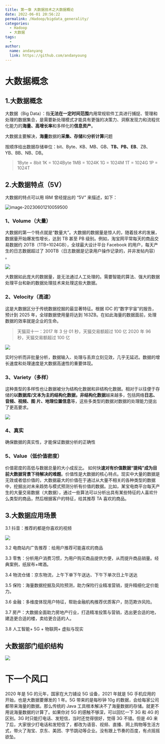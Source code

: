 ```yaml
---
title: 第一章 大数据技术之大数据概论
date: 2022-06-01 20:56:22
permalink: /Hadoop/bigdata_generality/
categories:
  - Hadoop
  - 大数据
tags:
  -
author:
  name: andanyang
  link: https://github.com/andanyoung
---
```


# 大数据概念

## 1.大数据概念

大数据（Big Data）：指**无法在一定时间范围**内用常规软件工具进行捕捉、管理和处理的数据集合，是需要新处理模式才能具有更强的决策力、洞察发现力和流程优化能力的**海量、高增长率**和多样化的**信息资产**。

大数据主要解决，**海量**数据的**采集、存储**和**分析计算**问题

按顺序给出数据存储单位：bit、Byte、KB、MB、GB、**TB、PB、EB**、ZB、YB、BB、NB、DB。

> 1Byte = 8bit 1K = 1024Byte 1MB = 1024K
> 1G = 1024M 1T = 1024G 1P = 1024T

## 2.大数据特点（5V）

大数据的特点可以用 IBM 曾经提出的 “5V” 来描述，如下：

![image-20230601210059500](../.vuepress/public/Hadoop/image-20230601210059500.png)

### 1、Volume（大量）

大数据的第一个特点就是“数量大”。大数据的数据量是惊人的，随着技术的发展，数据量开始爆发性增长，达到 TB 甚至 PB 级别。例如，淘宝网平常每天的商品交易数据约 20TB（1TB=1024GB），全球最大设计平台 Facebook 的用户，每天产生的日志数据超过了 300TB（日志数据是记录用户操作记录的，并非发帖内容） 。

![](../.vuepress/public/Hadoop/c6335a8f73607274ddd5987e9c28778a.png)

大数据如此庞大的数据量，是无法通过人工处理的。需要智能的算法、强大的数据处理平台和新的数据处理技术来处理这些大数据。

### 2、Velocity（高速）

这是大数据区分于传统数据挖掘的最显著特征。根据 IDC 的“数字宇宙”的报告，预计到 2025 年，全球数据使用量将达到 163ZB。在如此海量的数据面前，处理数据的效率就是企业的生命。

> 天猫双十一：2017 年 3 分 01 秒，天猫交易额超过 100 亿
> 2020 年 96 秒，天猫交易额超过 100 亿

![](../.vuepress/public/Hadoop/2c47eb44310b14789a1f345782eaa88c.png)

实时分析而非批量分析，数据输入、处理与丢弃立刻见效，几乎无延迟。数据的增长速度和处理速度是大数据高速性的重要体现。

### 3、Variety（多样）

这种类型的多样性也让数据被分为结构化数据和非结构化数据。相对于以往便于存储的**以数据库/文本为主的结构化数据，非结构化数据**越来越多，包括网络**日志、音频、视频、图**
**片、地理位置信息**等，这些多类型的数据对数据的处理能力提出了更高要求。

![](../.vuepress/public/Hadoop/f0367973741efce40c26866bd16c9664.png)

### 4、真实

确保数据的真实性，才能保证数据分析的正确性

### 5、Value（低价值密度）

价值密度的高低与数据总量的大小成反比。 如何快**速对有价值数据“提纯”成为目前大数据背景下待解决的难题**。价值性是大数据的核心特点。现实中大量的数据是无效或者低价值的，大数据最大的价值在于通过从大量不相关的各种类型的数据中，挖掘出对未来趋势与模式预测分析有价值的数据。比如，某宝电商平台每天产生的大量交易数据（大数据），通过一些算法可以分析出具有某些特征的人喜欢什么类型的商品，然后根据客户的特征，给其推荐 TA 喜欢的商品。

## 3.大数据应用场景

3.1 抖音：推荐的都是你喜欢的视频

![](../.vuepress/public/Hadoop/427ecba1813c53a131cd7bcbb1c49dc9.png)

3.2 电商站内广告推荐：给用户推荐可能喜欢的商品

3.3 零售：分析用户消费习惯，为用户购买商品提供方便，从而提升商品销量。经典案例，纸尿布+啤酒。

3.4 物流仓储：京东物流，上午下单下午送达、下午下单次日上午送达

3.5 保险：海量数据挖掘及风险预测，助力保险行业精准营销，提升精细化定价能力。

3.6 金融：多维度体现用户特征，帮助金融机构推荐优质客户，防范欺诈风险。

3.7 房产：大数据全面助力房地产行业，打造精准投策与营销，选出更合适的地，建造更合适的楼，卖给更合适的人。

3.8 人工智能+ 5G + 物联网+ 虚拟与现实

## 大数据部门组织结构

![](../.vuepress/public/Hadoop/6681ecfd0726f896aad56c6a5fd1ac96.png)

# 下一个风口

2020 年是 5G 的元年，国家在大力铺设 5G 设备，2021 年就是 5G 手机应用的开始，也是大数据要爆发的 1 年。5G 带来的是每秒钟 10g 的数据，会给每家公司都带来海量的数据。那么传统的 Java 工具根本解决不了海量数据的存储。就更不用说海量数据的计算了。如果你对 5G 的感触不够深，可以回忆一下 3G 和 4G 的区别。3G 时只能打电话、发短信，当时还觉得很好，觉得 3G 不错。但是 4G 来了后，大家很少打电话和发短信了，都改为语音、视频、直播、网上购物等生活方式，带火了淘宝、京东、美团、字节跳动等企业。没有跟上节奏的百度，有点摇摇欲坠。
